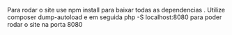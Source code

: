 Para rodar o site use npm install para baixar todas as dependencias . Utilize composer dump-autoload e em seguida php -S localhost:8080 para poder rodar o site na porta 8080
